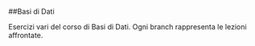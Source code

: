 ##Basi di Dati

Esercizi vari del corso di Basi di Dati. Ogni branch rappresenta le lezioni affrontate.